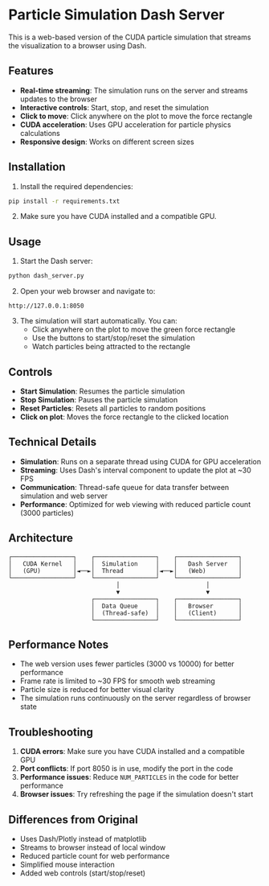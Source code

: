 # Particle Simulation Dash Server

This is a web-based version of the CUDA particle simulation that streams the visualization to a browser using Dash.

## Features

- **Real-time streaming**: The simulation runs on the server and streams updates to the browser
- **Interactive controls**: Start, stop, and reset the simulation
- **Click to move**: Click anywhere on the plot to move the force rectangle
- **CUDA acceleration**: Uses GPU acceleration for particle physics calculations
- **Responsive design**: Works on different screen sizes

## Installation

1. Install the required dependencies:
```bash
pip install -r requirements.txt
```

2. Make sure you have CUDA installed and a compatible GPU.

## Usage

1. Start the Dash server:
```bash
python dash_server.py
```

2. Open your web browser and navigate to:
```
http://127.0.0.1:8050
```

3. The simulation will start automatically. You can:
   - Click anywhere on the plot to move the green force rectangle
   - Use the buttons to start/stop/reset the simulation
   - Watch particles being attracted to the rectangle

## Controls

- **Start Simulation**: Resumes the particle simulation
- **Stop Simulation**: Pauses the particle simulation
- **Reset Particles**: Resets all particles to random positions
- **Click on plot**: Moves the force rectangle to the clicked location

## Technical Details

- **Simulation**: Runs on a separate thread using CUDA for GPU acceleration
- **Streaming**: Uses Dash's interval component to update the plot at ~30 FPS
- **Communication**: Thread-safe queue for data transfer between simulation and web server
- **Performance**: Optimized for web viewing with reduced particle count (3000 particles)

## Architecture

```
┌─────────────────┐    ┌─────────────────┐    ┌─────────────────┐
│   CUDA Kernel   │    │  Simulation     │    │   Dash Server   │
│   (GPU)         │◄──►│  Thread         │◄──►│   (Web)         │
└─────────────────┘    └─────────────────┘    └─────────────────┘
                              │                        │
                              ▼                        ▼
                       ┌─────────────────┐    ┌─────────────────┐
                       │  Data Queue     │    │   Browser       │
                       │  (Thread-safe)  │    │   (Client)      │
                       └─────────────────┘    └─────────────────┘
```

## Performance Notes

- The web version uses fewer particles (3000 vs 10000) for better performance
- Frame rate is limited to ~30 FPS for smooth web streaming
- Particle size is reduced for better visual clarity
- The simulation runs continuously on the server regardless of browser state

## Troubleshooting

1. **CUDA errors**: Make sure you have CUDA installed and a compatible GPU
2. **Port conflicts**: If port 8050 is in use, modify the port in the code
3. **Performance issues**: Reduce `NUM_PARTICLES` in the code for better performance
4. **Browser issues**: Try refreshing the page if the simulation doesn't start

## Differences from Original

- Uses Dash/Plotly instead of matplotlib
- Streams to browser instead of local window
- Reduced particle count for web performance
- Simplified mouse interaction
- Added web controls (start/stop/reset) 